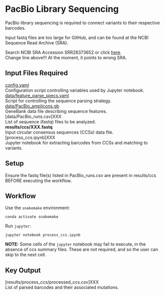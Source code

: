 # PacBio Library Sequencing

PacBio library sequencing is required to connect variants to their respective barcodes.

Input fastq files are too large for GitHub, and can be found at the NCBI Sequence Read Archive (SRA).

Search NCBI SRA Accession SRR28373652 or click [here](https://www.ncbi.nlm.nih.gov/sra/SRX23978660[accn]).<br>
Change line above!!! At the moment, it points to wrong SRA.

## Input Files Required

[config.yaml](https://github.com/Ortlund-Laboratory/SARS-CoV-2-Structure/blob/main/Raw%20Deep%20Mutational%20Scanning%20(DMS)%20Data/PacBio/config.yaml)<br>
Configuration script controlling variables used by Jupyter notebook.<br>
[data/feature_parse_specs.yaml](https://github.com/Ortlund-Laboratory/SARS-CoV-2-Structure/blob/main/Raw%20Deep%20Mutational%20Scanning%20(DMS)%20Data/PacBio/data/feature_parse_specs.yaml)<br>
Script for controlling the sequence parsing strategy.<br>
[data/PacBio_amplicons.gb](https://github.com/Ortlund-Laboratory/SARS-CoV-2-Structure/blob/main/Raw%20Deep%20Mutational%20Scanning%20(DMS)%20Data/PacBio/data/PacBio_amplicons.gb)<br>
GeneBank data file describing sequence features.<br>
[data/PacBio_runs.csv]XXX<br>
List of sequence (fastq) files to be analyzed.<br>
**results/ccs/XXX.fastq**<br>
Input circular consensus sequences (CCSs) data file.<br>
[process_ccs.ipynb]XXX<br>
Jupyter notebook for extracting barcodes from CCSs and matching to variants.<br>

## Setup

Ensure the fastq file(s) listed in PacBio_runs.csv are present in results/ccs BEFORE executing the workflow.

## Workflow

Use the `snakemake` environment:

`conda activate snakemake`

Run `jupyter`:

`jupyter notebook process_ccs.ipynb`

**NOTE:** Some cells of the `jupyter` notebook may fail to execute, in the absence of ccs summary files. These are not required, and so the user can skip to the next cell.

## Key Output

[results/process_ccs/processed_ccs.csv]XXX<br>
List of parsed barcodes and their associated mutations.



